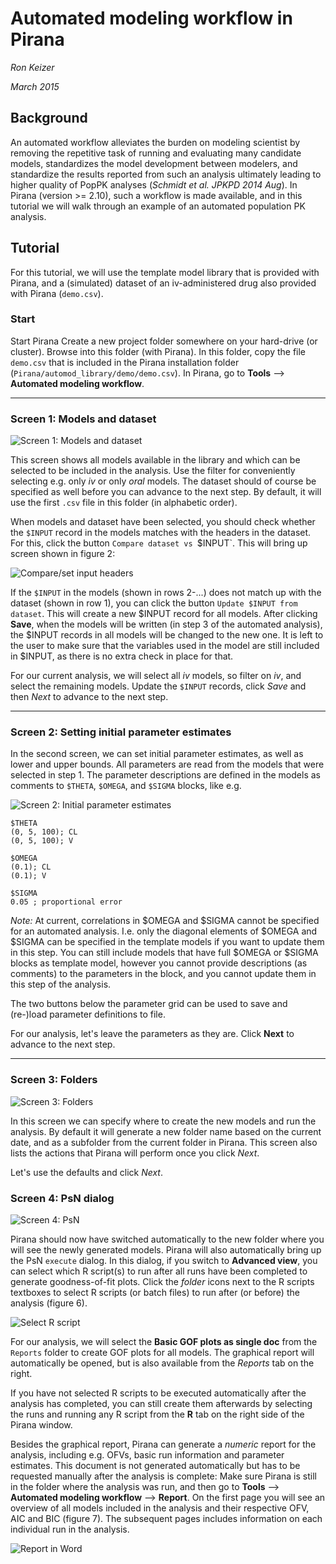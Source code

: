 # Automated modeling workflow in Pirana

*Ron Keizer*
 
*March 2015*



## Background

An automated workflow alleviates the burden on modeling scientist by
removing the repetitive task of running and evaluating many candidate
models, standardizes the model development between modelers, and
standardize the results reported from such an analysis ultimately
leading to higher quality of PopPK analyses (*Schmidt et al. JPKPD 2014
Aug*). In Pirana (version >= 2.10), such a workflow is made available,
and in this tutorial we will walk through an example of an automated
population PK analysis. 


## Tutorial

For this tutorial, we will use the template model library that is provided with Pirana, and a (simulated) dataset of an
iv-administered drug also provided with Pirana (`demo.csv`).

### Start

Start Pirana Create a new project folder somewhere on your hard-drive
(or cluster). Browse into this folder (with Pirana). In this folder,
copy the file `demo.csv` that is included in the Pirana installation
folder (`Pirana/automod_library/demo/demo.csv`). In Pirana, go to
**Tools** --> **Automated modeling workflow**.

------

### Screen 1: Models and dataset

![Screen 1: Models and dataset](images/screen1.png)

This screen shows all models available in the library and which can be
selected to be included in the analysis. Use the filter for
conveniently selecting e.g. only *iv* or only *oral* models. The
dataset should of course be specified as well before you can advance
to the next step. By default, it will use the first `.csv` file in
this folder (in alphabetic order).

When models and dataset have been selected, you should check whether the
`$INPUT` record in the models matches with the headers in the
dataset. For this, click the button `Compare dataset vs `$INPUT`. This
will bring up screen shown in figure 2:

![Compare/set input headers](images/compare.png)

If the `$INPUT` in the models (shown in rows 2-...) does not match up
with the dataset (shown in row 1), you can click the button `Update
$INPUT from dataset`. This will create a new $INPUT record for all
models. After clicking **Save**, when the models will be written (in
step 3 of the automated analysis), the $INPUT records in all models
will be changed to the new one. It is left to the user to make sure
that the variables used in the model are still included in $INPUT, as
there is no extra check in place for that.

For our current analysis, we will select all *iv* models, so filter on
*iv*, and select the remaining models. Update the `$INPUT` records,
click *Save* and then *Next* to advance to the next step.

------

### Screen 2: Setting initial parameter estimates

In the second screen, we can set initial parameter estimates, as well
as lower and upper bounds. All parameters are read from the models
that were selected in step 1. The parameter descriptions are defined
in the models as comments to `$THETA`, `$OMEGA`, and `$SIGMA` blocks,
like e.g.

![Screen 2: Initial parameter estimates](images/screen2.png)

```
$THETA
(0, 5, 100); CL
(0, 5, 100); V

$OMEGA
(0.1); CL
(0.1); V

$SIGMA
0.05 ; proportional error
```

*Note:* At current, correlations in $OMEGA and $SIGMA cannot be
 specified for an automated analysis. I.e. only the diagonal elements
 of $OMEGA and $SIGMA can be specified in the template models if you
 want to update them in this step. You can still include models that
 have full $OMEGA or $SIGMA blocks as template model, however you
 cannot provide descriptions (as comments) to the parameters in the
 block, and you cannot update them in this step of the analysis.

The two buttons below the parameter grid can be used to save and
(re-)load parameter definitions to file.

For our analysis, let's leave the parameters as they are. Click
**Next** to advance to the next step.

------

### Screen 3: Folders

![Screen 3: Folders](images/screen3.png)

In this screen we can specify where to create the new models and run
the analysis. By default it will generate a new folder name based on the
current date, and as a subfolder from the current folder in Pirana. This
screen also lists the actions that Pirana will perform once you click
*Next*.

Let's use the defaults and click *Next*.


### Screen 4: PsN dialog

![Screen 4: PsN](images/psn_simple.png)

Pirana should now have switched automatically to the new folder where
you will see the newly generated models. Pirana will also
automatically bring up the PsN `execute` dialog. In this dialog, if
you switch to **Advanced view**, you can select which R script(s) to
run after all runs have been completed to generate goodness-of-fit
plots. Click the *folder* icons next to the R scripts textboxes to
select R scripts (or batch files) to run after (or before) the
analysis (figure 6).

![Select R script](images/run_r.png)

For our analysis, we will select the **Basic GOF plots as single doc**
from the `Reports` folder to create GOF plots for all models. The
graphical report will automatically be opened, but is also available
from the *Reports* tab on the right.

If you have not selected R scripts to be executed automatically after
the analysis has completed, you can still create them afterwards by
selecting the runs and running any R script from the **R** tab on the
right side of the Pirana window.

Besides the graphical report, Pirana can generate a *numeric* report for
the analysis, including e.g. OFVs, basic run information and parameter
estimates. This document is not generated automatically but has to be
requested manually after the analysis is complete: Make sure Pirana is
still in the folder where the analysis was run, and then go to **Tools** -->
**Automated modeling workflow** --> **Report**. On the first page you
will see an overview of all models included in the analysis and their
respective OFV, AIC and BIC (figure 7). The subsequent pages includes information
on each individual run in the analysis.

![Report in Word](images/report.png)
